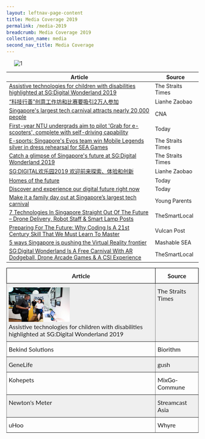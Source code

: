 ```yaml
---
layout: leftnav-page-content
title: Media Coverage 2019 
permalink: /media-2019
breadcrumb: Media Coverage 2019
collection_name: media
second_nav_title: Media Coverage
---
```


<img src="/images/media/media1.jpg" alt="1" style="float:center;width:800px;height:533px;margin:0px 20px">

| Article | Source |
| --- | --- |
| <a href="https://www.straitstimes.com/tech/assistive-technologies-for-children-with-disabilities-highlighted-at-sgdigital-wonderland-2019" target="_blank">Assistive technologies for children with disabilities highlighted at SG:Digital Wonderland 2019</a> | The Straits Times |
| <a href="https://www.zaobao.com.sg/news/singapore/story20190520-957824" target="_blank">“科技行善”创意工作坊和比赛要吸引2万人参加</a> | Lianhe Zaobao |
| <a href="https://www.channelnewsasia.com/news/singapore/singapore-s-largest-tech-carnival-attracts-nearly-20-000-people-11547308" target="_blank">Singapore's largest tech carnival attracts nearly 20,000 people</a> | CNA |
| <a href="https://www.todayonline.com/singapore/first-year-ntu-undergraduates-aim-pilot-grab-e-scooters" target="_blank">First-year NTU undergrads aim to pilot 'Grab for e-scooters', complete with self-driving capability</a> | Today |
| <a href="https://www.straitstimes.com/tech/e-sports-singapore-mobile-legends-team-win-silver-in-dress-rehearsal-for-sea-games" target="_blank">E-sports: Singapore's Evos team win Mobile Legends silver in dress rehearsal for SEA Games</a> | The Straits Times |
| <a href="https://www.straitstimes.com/tech/catch-a-glimpse-of-singapores-future-at-sgdigital-wonderland-2019" target="_blank">Catch a glimpse of Singapore's future at SG:Digital Wonderland 2019</a> | The Straits Times |
| <a href="https://www.zaobao.com.sg/znews/singapore/story20190513-955464" target="_blank">SG:DIGITAL欢乐园2019 欢迎前来探索、体验和创新</a> | Lianhe Zaobao |
| <a href="https://www.todayonline.com/brand-spotlight/homes-future" target="_blank">Homes of the future</a> | Today |
| <a href="https://www.todayonline.com/brand-spotlight/discover-and-experience-our-digital-future-right-now" target="_blank">Discover and experience our digital future right now</a> | Today |
| <a href="https://www.youngparents.com.sg/sponsored/make-it-a-family-day-out-at-singapores-largest-tech-carnival/?fbclid=IwAR2JUzzRDszCf8BZbO6k9v7zcNFVIU-udJBVA5abG1TrIITzU2opLy0UaSE" target="_blank">Make it a family day out at Singapore’s largest tech carnival</a> | Young Parents |
| <a href="https://thesmartlocal.com/read/futuristic-tech-singapore" target="_blank">7 Technologies In Singapore Straight Out Of The Future – Drone Delivery, Robot Staff & Smart Lamp Posts</a> | TheSmartLocal |
| <a href="https://vulcanpost.com/663445/why-learn-coding-skills/" target="_blank">Preparing For The Future: Why Coding Is A 21st Century Skill That We Must Learn To Master</a> | Vulcan Post |
| <a href="https://sea.mashable.com/tech/3829/5-ways-singapore-is-pushing-the-virtual-reality-frontier" target="_blank">5 ways Singapore is pushing the Virtual Reality frontier</a> | Mashable SEA |
| <a href="https://thesmartlocal.com/read/sg-digital-wonderland-2019" target="_blank">SG:Digital Wonderland Is A Free Carnival With AR Dodgeball, Drone Arcade Games & A CSI Experience</a> | TheSmartLocal |

<style type="text/css">
.tg  {border-collapse:collapse;border-spacing:0;}
.tg td{font-family:Lato;font-size:16px;padding:10px 5px;border-style:solid;border-width:1px;overflow:hidden;word-break:normal;border-color:black;}
.tg th{font-family:Lato;font-size:16px;font-weight:normal;padding:10px 5px;border-style:solid;border-width:1px;overflow:hidden;word-break:normal;border-color:black;}
.tg .tg-0pky{border-color:inherit;text-align:left;vertical-align:top}
.tg .tg-y698{background-color:#efefef;border-color:inherit;text-align:left;vertical-align:top}
</style>
<table class="tg">
  <tr>
    <th><b>Article</b></th>
    <th><b>Source</b></th>
  </tr>
  <tr>
    <td class="tg-y698"><a href="https://www.straitstimes.com/tech/assistive-technologies-for-children-with-disabilities-highlighted-at-sgdigital-wonderland-2019" target="_blank"><img src="/images/discover/discover1.jpg" alt="1" style="width:160px;height:90px;border:0;"></a><br>Assistive technologies for children with disabilities highlighted at SG:Digital Wonderland 2019</td>
    <td class="tg-y698">The Straits Times</td>
     </tr>
  <tr>
    <td class="tg-0pky">Bekind Solutions</td>
    <td class="tg-0pky">Biorithm</td>
      </tr>
  <tr>
    <td class="tg-y698">GeneLife</td>
    <td class="tg-y698">gush</td>
     </tr>
  <tr>
    <td class="tg-0pky">Kohepets</td>
    <td class="tg-0pky">MixGo-Commune</td>
     </tr>
  <tr>
    <td class="tg-y698">Newton's Meter</td>
    <td class="tg-y698">Streamcast Asia</td>
      </tr>
  <tr>
    <td class="tg-0pky">uHoo</td>
    <td class="tg-0pky">Whyre</td>
      </tr>
</table>

